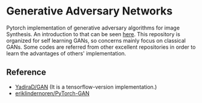 # Generative Adversary Networks
Pytorch implementation of generative adversary algorithms for image Synthesis. An introduction to that can be seen [here](https://arxiv.org/pdf/1803.04469.pdf). This repository is organized for self learning GANs, so concerns mainly focus on classical GANs. Some codes are referred from other excellent repositories in order to learn the advantages of others' implementation.

## Reference
* [YadiraD/GAN](https://github.com/YadiraF/GAN) (It is a tensorflow-version implementation.)
* [eriklindernoren/PyTorch-GAN](https://github.com/eriklindernoren/PyTorch-GAN)